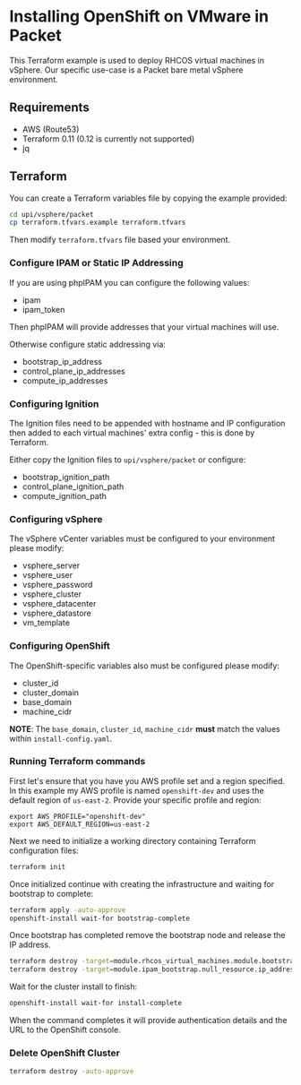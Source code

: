 # Installing OpenShift on VMware in Packet

This Terraform example is used to deploy RHCOS virtual machines in vSphere.
Our specific use-case is a Packet bare metal vSphere environment.

## Requirements

- AWS (Route53)
- Terraform 0.11 (0.12 is currently not supported)
- jq

## Terraform
You can create a Terraform variables file by copying the example provided:

```sh
cd upi/vsphere/packet
cp terraform.tfvars.example terraform.tfvars
```
Then modify `terraform.tfvars` file based your environment.

### Configure IPAM or Static IP Addressing

If you are using phpIPAM you can configure the following values:
* ipam
* ipam_token

Then phpIPAM will provide addresses that your virtual machines will use.

Otherwise configure static addressing via:

* bootstrap_ip_address
* control_plane_ip_addresses
* compute_ip_addresses

### Configuring Ignition

The Ignition files need to be appended with hostname and IP configuration
then added to each virtual machines' extra config - this is done by Terraform.

Either copy the Ignition files to `upi/vsphere/packet` or configure:
* bootstrap_ignition_path
* control_plane_ignition_path
* compute_ignition_path

### Configuring vSphere

The vSphere vCenter variables must be configured to your environment please modify:

* vsphere_server
* vsphere_user
* vsphere_password
* vsphere_cluster
* vsphere_datacenter
* vsphere_datastore
* vm_template

### Configuring OpenShift

The OpenShift-specific variables also must be configured please modify:

* cluster_id
* cluster_domain
* base_domain
* machine_cidr

**NOTE**: The `base_domain`, `cluster_id`, `machine_cidr` **must** match the values within `install-config.yaml`.

### Running Terraform commands

First let's ensure that you have you AWS profile set and a region specified.
In this example my AWS profile is named `openshift-dev` and uses the default region of `us-east-2`.
Provide your specific profile and region:

```
export AWS_PROFILE="openshift-dev"
export AWS_DEFAULT_REGION=us-east-2
```

Next we need to initialize a working directory containing Terraform configuration files:
```sh
terraform init
```
Once initialized continue with creating the infrastructure and waiting for bootstrap to complete:

```sh
terraform apply -auto-approve
openshift-install wait-for bootstrap-complete
```

Once bootstrap has completed remove the bootstrap node and release the IP address.
```sh
terraform destroy -target=module.rhcos_virtual_machines.module.bootstrap
terraform destroy -target=module.ipam_bootstrap.null_resource.ip_address
```

Wait for the cluster install to finish:
```sh
openshift-install wait-for install-complete
```
When the command completes it will provide authentication details and the URL to the OpenShift console.

### Delete OpenShift Cluster

```sh
terraform destroy -auto-approve
```

